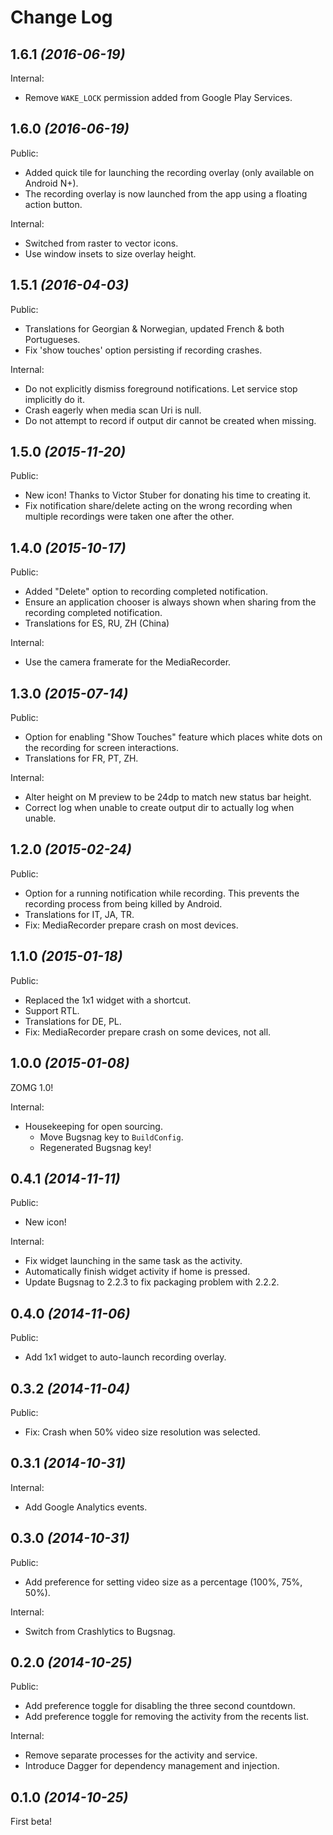Change Log
==========

1.6.1 *(2016-06-19)*
--------------------

Internal:

 * Remove `WAKE_LOCK` permission added from Google Play Services.


1.6.0 *(2016-06-19)*
--------------------

Public:

 * Added quick tile for launching the recording overlay (only available on Android N+).
 * The recording overlay is now launched from the app using a floating action button.

Internal:

 * Switched from raster to vector icons.
 * Use window insets to size overlay height.


1.5.1 *(2016-04-03)*
--------------------

Public:

 * Translations for Georgian & Norwegian, updated French & both Portugueses.
 * Fix 'show touches' option persisting if recording crashes.

Internal:

 * Do not explicitly dismiss foreground notifications. Let service stop implicitly do it.
 * Crash eagerly when media scan Uri is null.
 * Do not attempt to record if output dir cannot be created when missing.


1.5.0 *(2015-11-20)*
--------------------

Public:

 * New icon! Thanks to Victor Stuber for donating his time to creating it.
 * Fix notification share/delete acting on the wrong recording when multiple recordings were taken one
   after the other.


1.4.0 *(2015-10-17)*
--------------------

Public:

 * Added "Delete" option to recording completed notification.
 * Ensure an application chooser is always shown when sharing from the recording completed notification.
 * Translations for ES, RU, ZH (China)

Internal:

 * Use the camera framerate for the MediaRecorder.


1.3.0 *(2015-07-14)*
--------------------

Public:

 * Option for enabling "Show Touches" feature which places white dots on the recording for screen
   interactions.
 * Translations for FR, PT, ZH.


Internal:

 * Alter height on M preview to be 24dp to match new status bar height.
 * Correct log when unable to create output dir to actually log when unable.


1.2.0 *(2015-02-24)*
--------------------

Public:

 * Option for a running notification while recording. This prevents the recording process from
   being killed by Android.
 * Translations for IT, JA, TR.
 * Fix: MediaRecorder prepare crash on most devices.


1.1.0 *(2015-01-18)*
--------------------

Public:

 * Replaced the 1x1 widget with a shortcut.
 * Support RTL.
 * Translations for DE, PL.
 * Fix: MediaRecorder prepare crash on some devices, not all.


1.0.0 *(2015-01-08)*
--------------------

ZOMG 1.0!

Internal:

 * Housekeeping for open sourcing.
   * Move Bugsnag key to `BuildConfig`.
   * Regenerated Bugsnag key!


0.4.1 *(2014-11-11)*
--------------------

Public:

 * New icon!

Internal:

 * Fix widget launching in the same task as the activity.
 * Automatically finish widget activity if home is pressed.
 * Update Bugsnag to 2.2.3 to fix packaging problem with 2.2.2.


0.4.0 *(2014-11-06)*
--------------------

Public:

 * Add 1x1 widget to auto-launch recording overlay.


0.3.2 *(2014-11-04)*
--------------------

Public:

 * Fix: Crash when 50% video size resolution was selected.


0.3.1 *(2014-10-31)*
--------------------

Internal:

 * Add Google Analytics events.


0.3.0 *(2014-10-31)*
--------------------

Public:

 * Add preference for setting video size as a percentage (100%, 75%, 50%).

Internal:

 * Switch from Crashlytics to Bugsnag.


0.2.0 *(2014-10-25)*
--------------------

Public:

 * Add preference toggle for disabling the three second countdown.
 * Add preference toggle for removing the activity from the recents list.

Internal:

 * Remove separate processes for the activity and service.
 * Introduce Dagger for dependency management and injection.


0.1.0 *(2014-10-25)*
--------------------

First beta!
